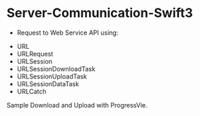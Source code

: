 # Server-Communication-Swift3
* Request to Web Service API using:
- URL
- URLRequest
- URLSession
- URLSessionDownloadTask
- URLSessionUploadTask
- URLSessionDataTask
- URLCatch

Sample Download and Upload with ProgressVie.
